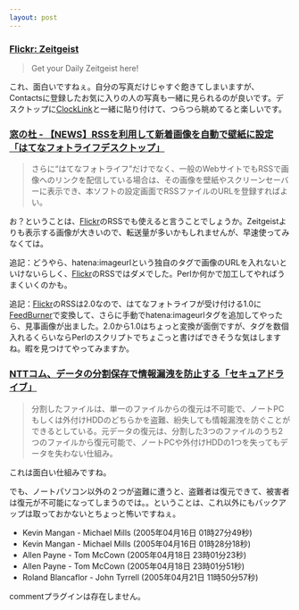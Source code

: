 ```yaml
---
layout: post
---
```

<h3><a href="http://www.flickr.com/fun/zeitgeist/">Flickr: Zeitgeist</a></h3>
<blockquote><p>Get your Daily Zeitgeist here!</p>
</blockquote>
<p>これ、面白いですねぇ。自分の写真だけじゃすぐ飽きてしまいますが、Contactsに登録したお気に入りの人の写真も一緒に見られるのが良いです。デスクトップに<a href="http://www.clocklink.com/">ClockLink</a>と一緒に貼り付けて、つらつら眺めてると楽しいです。</p>
<h3><a href="http://www.forest.impress.co.jp/article/2005/04/13/hatenadktp.html">窓の杜 - 【NEWS】RSSを利用して新着画像を自動で壁紙に設定「はてなフォトライフデスクトップ」</a></h3>
<blockquote><p>さらに“はてなフォトライフ”だけでなく、一般のWebサイトでもRSSで画像へのリンクを配信している場合は、その画像を壁紙やスクリーンセーバーに表示でき、本ソフトの設定画面でRSSファイルのURLを登録すればよい。</p>
</blockquote>
<p>お？ということは、<a href="http://flickr.com/">Flickr</a>のRSSでも使えると言うことでしょうか。Zeitgeistよりも表示する画像が大きいので、転送量が多いかもしれませんが、早速使ってみなくては。</p>
<p>追記：どうやら、hatena:imageurlという独自のタグで画像のURLを入れないといけないらしく、<a href="http://flickr.com/">Flickr</a>のRSSではダメでした。Perlか何かで加工してやればうまくいくのかも。</p>
<p>追記：<a href="http://flickr.com/">Flickr</a>のRSSは2.0なので、はてなフォトライフが受け付ける1.0に<a href="http://feedburner.com/">FeedBurner</a>で変換して、さらに手動でhatena:imageurlタグを追加してやったら、見事画像が出ました。2.0から1.0はちょっと変換が面倒ですが、タグを数個入れるくらいならPerlのスクリプトでちょこっと書けばできそうな気はしますね。暇を見つけてやってみますか。</p>
<h3><a href="http://pc.watch.impress.co.jp/docs/2005/0415/nttcom.htm">NTTコム、データの分割保存で情報漏洩を防止する「セキュアドライブ」</a></h3>
<blockquote><p>分割したファイルは、単一のファイルからの復元は不可能で、ノートPCもしくは外付けHDDのどちらかを盗難、紛失しても情報漏洩を防ぐことができるとしている。元データの復元は、分割した3つのファイルのうち2つのファイルから復元可能で、ノートPCや外付けHDDの1つを失ってもデータを失わない仕組み。</p>
</blockquote>
<p>これは面白い仕組みですね。</p>
<p>でも、ノートパソコン以外の２つが盗難に遭うと、盗難者は復元できて、被害者は復元が不可能になってしまうのでは。。ということは、これ以外にもバックアップは取っておかないとちょっと怖いですねぇ。</p>
<ul>
<li>Kevin Mangan - Michael Mills (2005年04月16日 01時27分49秒)</li>
<li>Kevin Mangan - Michael Mills (2005年04月16日 01時28分18秒)</li>
<li>Allen Payne - Tom McCown (2005年04月18日 23時01分23秒)</li>
<li>Allen Payne - Tom McCown (2005年04月18日 23時01分51秒)</li>
<li>Roland Blancaflor - John Tyrrell (2005年04月21日 11時50分57秒)</li>
</ul>
<p><span class="error">commentプラグインは存在しません。</span> </p>
